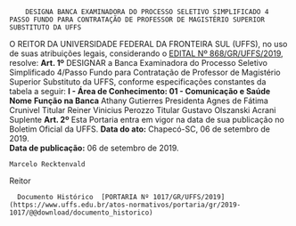        DESIGNA BANCA EXAMINADORA DO PROCESSO SELETIVO SIMPLIFICADO 4 PASSO FUNDO PARA CONTRATAÇÃO DE PROFESSOR DE MAGISTÉRIO SUPERIOR SUBSTITUTO DA UFFS  

 O REITOR DA UNIVERSIDADE FEDERAL DA FRONTEIRA SUL (UFFS), no uso de suas atribuições legais, considerando o [EDITAL Nº 868/GR/UFFS/2019](https://www.uffs.edu.br/atos-normativos/edital/gr/2019-0868), resolve:   **Art. 1º**  DESIGNAR a Banca Examinadora do Processo Seletivo Simplificado 4/Passo Fundo para Contratação de Professor de Magistério Superior Substituto da UFFS, conforme especificações constantes da tabela a seguir: **I - Área de Conhecimento: 01 - Comunicação e Saúde**     **Nome**   **Função na Banca**     Athany Gutierres   Presidenta    Agnes de Fátima Crunivel  Titular     Reiner Vinicius Perozzo   Titular     Gustavo Olszanski Acrani   Suplente       **Art. 2º**  Esta Portaria entra em vigor na data de sua publicação no Boletim Oficial da UFFS.        **Data do ato:** Chapecó-SC, 06 de setembro de 2019.   
 **Data de publicação:**  06 de setembro de 2019. 

    Marcelo Recktenvald   
 Reitor 

      Documento Histórico  [PORTARIA Nº 1017/GR/UFFS/2019](https://www.uffs.edu.br/atos-normativos/portaria/gr/2019-1017/@@download/documento_historico)     
      